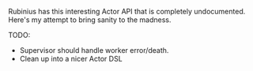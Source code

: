 Rubinius has this interesting Actor API that is completely undocumented.  Here's my attempt to bring sanity to the madness.

TODO: 

 - Supervisor should handle worker error/death.
 - Clean up into a nicer Actor DSL



